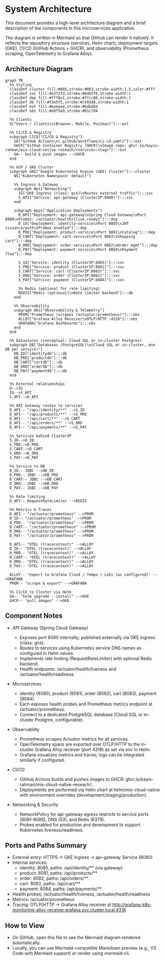# System Architecture

This document provides a high-level architecture diagram and a brief description of the components in this microservices application.

The diagram is written in Mermaid so that GitHub can render it natively. It reflects the repository structure (services, Helm chart), deployment targets (GKE), CI/CD (GitHub Actions + GHCR), and observability (Prometheus scraping, OpenTelemetry to Grafana Alloy).

## Architecture Diagram

```mermaid
graph TB
  %% Styling
  classDef cluster fill:#0b5,stroke:#063,stroke-width:1.5,color:#fff
  classDef svc fill:#e3f2fd,stroke:#64b5f6,stroke-width:1
  classDef dep fill:#fff8e1,stroke:#ffcc80,stroke-width:1
  classDef db fill:#f3e5f5,stroke:#ce93d8,stroke-width:1
  classDef ext fill:#eeeeee,stroke:#bdbdbd
  classDef obs fill:#e8f5e9,stroke:#81c784

  %% Clients
  U["Users / Clients\n(Browser, Mobile, Postman)"]:::ext

  %% CI/CD & Registry
  subgraph CICD["CI/CD & Registry"]
    GA["GitHub Actions\n(.github/workflows/ci-cd.yaml)"]:::ext
    GHCR["GitHub Container Registry (GHCR)\nImage repo: ghcr.io/kayis-rahman/mis-cloud-native-reseach/<service>:<tag>"]:::ext
    GA-- build & push images -->GHCR
  end

  %% GCP / GKE Cluster
  subgraph GKE["Google Kubernetes Engine (GKE) Cluster"]:::cluster
    NS["Kubernetes Namespace: default"]

    %% Ingress & Gateway
    subgraph Net["Networking"]
      IG["GKE Ingress (class: gce)\nRoutes external traffic"]:::svc
      S_API["Service: api-gateway (ClusterIP:8080)"]:::svc
    end

    subgraph Apps["Application Deployments"]
      D_API["Deployment: api-gateway\nSpring Cloud Gateway\nPort 8080\nProbes: /actuator/health/{live,ready}"]:::dep
      D_ID["Deployment: identity-service\nPort 8085\nJWT issuance/auth\nProbes enabled"]:::dep
      D_PRD["Deployment: product-service\nPort 8081\nCatalog"]:::dep
      D_CART["Deployment: cart-service\nPort 8083\nShopping cart"]:::dep
      D_ORD["Deployment: order-service\nPort 8082\nOrder mgmt"]:::dep
      D_PAY["Deployment: payment-service\nPort 8084\nPayment flow"]:::dep

      S_ID["Service: identity (ClusterIP:8085)"]:::svc
      S_PRD["Service: product (ClusterIP:8081)"]:::svc
      S_CART["Service: cart (ClusterIP:8083)"]:::svc
      S_ORD["Service: order (ClusterIP:8082)"]:::svc
      S_PAY["Service: payment (ClusterIP:8084)"]:::svc

      %% Redis (optional for rate limiting)
      REDIS["Redis (optional)\nRate limiter backend"]:::db
    end

    %% Observability
    subgraph Obs["Observability & Telemetry"]
      PROM["Prometheus (scrapes /actuator/prometheus)"]:::obs
      ALLOY["Grafana Alloy Receiver\nOTLP/HTTP :4318"]:::obs
      GRAFANA["Grafana Dashboards"]:::obs
    end
  end

  %% Datastores (conceptual: Cloud SQL or in-cluster Postgres)
  subgraph DB["Databases (PostgreSQL)\n(Cloud SQL or in-cluster, one DB per service)"]
    DB_ID["identitydb"]:::db
    DB_PRD["productdb"]:::db
    DB_CART["cartdb"]:::db
    DB_ORD["orderdb"]:::db
    DB_PAY["paymentdb"]:::db
  end

  %% External relationships
  U-->IG
  IG-->S_API
  S_API-->D_API

  %% API Gateway routes to services
  D_API-- "/api/identity/**" -->S_ID
  D_API-- "/api/products/**" -->S_PRD
  D_API-- "/api/cart/**" -->S_CART
  D_API-- "/api/orders/**" -->S_ORD
  D_API-- "/api/payments/**" -->S_PAY

  %% Services behind ClusterIP
  S_ID-->D_ID
  S_PRD-->D_PRD
  S_CART-->D_CART
  S_ORD-->D_ORD
  S_PAY-->D_PAY

  %% Service to DB
  D_ID-- JDBC -->DB_ID
  D_PRD-- JDBC -->DB_PRD
  D_CART-- JDBC -->DB_CART
  D_ORD-- JDBC -->DB_ORD
  D_PAY-- JDBC -->DB_PAY

  %% Rate limiting
  D_API-- RequestRateLimiter -->REDIS

  %% Metrics & Traces
  D_API-- "/actuator/prometheus" -->PROM
  D_ID-- "/actuator/prometheus" -->PROM
  D_PRD-- "/actuator/prometheus" -->PROM
  D_CART-- "/actuator/prometheus" -->PROM
  D_ORD-- "/actuator/prometheus" -->PROM
  D_PAY-- "/actuator/prometheus" -->PROM

  D_API-- "OTEL (tracecontext)" -->ALLOY
  D_ID-- "OTEL (tracecontext)" -->ALLOY
  D_PRD-- "OTEL (tracecontext)" -->ALLOY
  D_CART-- "OTEL (tracecontext)" -->ALLOY
  D_ORD-- "OTEL (tracecontext)" -->ALLOY
  D_PAY-- "OTEL (tracecontext)" -->ALLOY

  ALLOY-- "export to Grafana Cloud / Tempo / Loki (as configured)" -->GRAFANA
  PROM-- "scrape & export" -->GRAFANA

  %% CI/CD to Cluster via Helm
  GA-- "helm upgrade --install" -->GKE
  GHCR-- "pull images" -->GKE
```

## Component Notes

- API Gateway (Spring Cloud Gateway)
  - Exposes port 8080 internally; published externally via GKE Ingress (class: gce).
  - Routes to services using Kubernetes service DNS names as configured in Helm values.
  - Implements rate limiting (RequestRateLimiter) with optional Redis backend.
  - Health endpoints: /actuator/health/liveness and /actuator/health/readiness.

- Microservices
  - identity (8085), product (8081), order (8082), cart (8083), payment (8084).
  - Each exposes health probes and Prometheus metrics endpoint at /actuator/prometheus.
  - Connect to a dedicated PostgreSQL database (Cloud SQL or in-cluster Postgres, configurable).

- Observability
  - Prometheus scrapes Actuator metrics for all services.
  - OpenTelemetry spans are exported over OTLP/HTTP to the in-cluster Grafana Alloy receiver (port 4318) as set via env in Helm.
  - Grafana visualizes metrics and traces; logs can be integrated similarly if configured.

- CI/CD
  - GitHub Actions builds and pushes images to GHCR: ghcr.io/kayis-rahman/mis-cloud-native-reseach/<service>:<tag>.
  - Deployments are performed via Helm chart at helm/mis-cloud-native with environment overrides (development/staging/production).

- Networking & Security
  - NetworkPolicy for api-gateway egress restricts to service ports (8081–8085), DNS (53), and Redis (6379).
  - Probes enabled for production and development to support Kubernetes liveness/readiness.

## Ports and Paths Summary

- External entry: HTTPS -> GKE Ingress -> api-gateway Service (8080)
- Internal services:
  - identity: 8085, paths: /api/identity/** (via gateway)
  - product: 8081, paths: /api/products/**
  - order: 8082, paths: /api/orders/**
  - cart: 8083, paths: /api/cart/**
  - payment: 8084, paths: /api/payments/**
- Health probes: /actuator/health/liveness, /actuator/health/readiness
- Metrics: /actuator/prometheus
- Tracing: OTLP/HTTP -> Grafana Alloy receiver at http://grafana-k8s-monitoring-alloy-receiver.grafana.svc.cluster.local:4318

## How to View

- On GitHub, open this file to see the Mermaid diagram rendered automatically.
- Locally, you can use Mermaid-compatible Markdown preview (e.g., VS Code with Mermaid support) or render using mermaid-cli.
